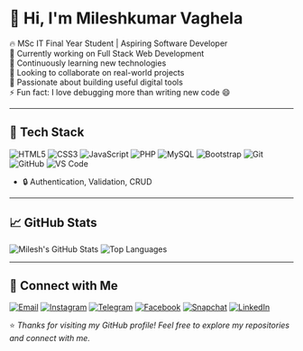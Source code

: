 # 👋 Hi, I'm Mileshkumar Vaghela

🔥 MSc IT Final Year Student | Aspiring Software Developer  
🔭 Currently working on Full Stack Web Development  
🌱 Continuously learning new technologies  
👯 Looking to collaborate on real-world projects  
🧠 Passionate about building useful digital tools  
⚡ Fun fact: I love debugging more than writing new code 😄

---

## 🧰 Tech Stack

<p>
  <img src="https://img.shields.io/badge/HTML5-E34F26?style=flat&logo=html5&logoColor=white" alt="HTML5"/>
  <img src="https://img.shields.io/badge/CSS3-1572B6?style=flat&logo=css3&logoColor=white" alt="CSS3"/>
  <img src="https://img.shields.io/badge/JavaScript-F7DF1E?style=flat&logo=javascript&logoColor=black" alt="JavaScript"/>
  <img src="https://img.shields.io/badge/PHP-777BB4?style=flat&logo=php&logoColor=white" alt="PHP"/>
  <img src="https://img.shields.io/badge/MySQL-4479A1?style=flat&logo=mysql&logoColor=white" alt="MySQL"/>
  <img src="https://img.shields.io/badge/Bootstrap-563D7C?style=flat&logo=bootstrap&logoColor=white" alt="Bootstrap"/>
  <img src="https://img.shields.io/badge/Git-F05032?style=flat&logo=git&logoColor=white" alt="Git"/>
  <img src="https://img.shields.io/badge/GitHub-181717?style=flat&logo=github&logoColor=white" alt="GitHub"/>
  <img src="https://img.shields.io/badge/VS_Code-007ACC?style=flat&logo=visual-studio-code&logoColor=white" alt="VS Code"/>
</p>

- 🔒 Authentication, Validation, CRUD

---

## 📈 GitHub Stats

![Milesh's GitHub Stats](https://github-readme-stats.vercel.app/api?username=Milesh2309&show_icons=true&theme=radical)
![Top Languages](https://github-readme-stats.vercel.app/api/top-langs/?username=Milesh2309&layout=compact&theme=radical)

---

## 📲 Connect with Me

[![Email](https://img.shields.io/badge/Email-D14836?style=for-the-badge&logo=gmail&logoColor=white)](mailto:your-milesh2309@gmail.com)
[![Instagram](https://img.shields.io/badge/Instagram-E4405F?style=for-the-badge&logo=instagram&logoColor=white)](https://instagram.com/_milendrasinhji_610)
[![Telegram](https://img.shields.io/badge/Telegram-2CA5E0?style=for-the-badge&logo=telegram&logoColor=white)](https://t.me/milesh2309)
[![Facebook](https://img.shields.io/badge/Facebook-1877F2?style=for-the-badge&logo=facebook&logoColor=white)](https://www.facebook.com/share/14HKb6B2r61/)
[![Snapchat](https://img.shields.io/badge/Snapchat-FFFC00?style=for-the-badge&logo=snapchat&logoColor=black)](https://www.snapchat.com/add/milendrasinh20)
[![LinkedIn](https://img.shields.io/badge/LinkedIn-0A66C2?style=for-the-badge&logo=linkedin&logoColor=white)](https://www.linkedin.com/in/mileshkumar-vaghela)

⭐️ *Thanks for visiting my GitHub profile! Feel free to explore my repositories and connect with me.*
